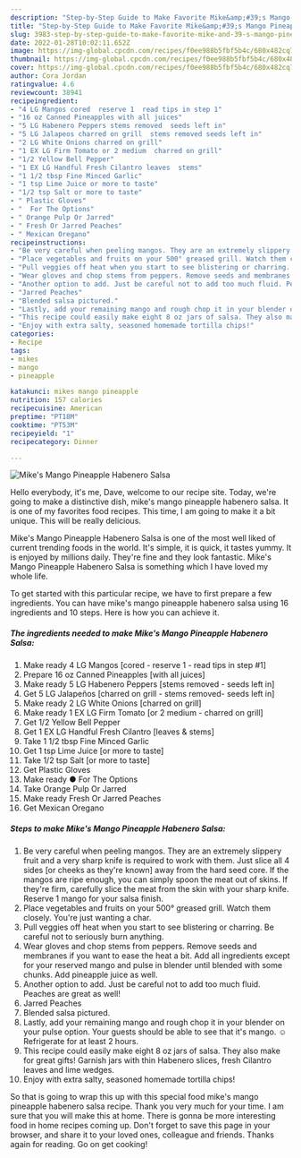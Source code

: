```yaml
---
description: "Step-by-Step Guide to Make Favorite Mike&amp;#39;s Mango Pineapple Habenero Salsa"
title: "Step-by-Step Guide to Make Favorite Mike&amp;#39;s Mango Pineapple Habenero Salsa"
slug: 3983-step-by-step-guide-to-make-favorite-mike-and-39-s-mango-pineapple-habenero-salsa
date: 2022-01-28T10:02:11.652Z
image: https://img-global.cpcdn.com/recipes/f0ee988b5fbf5b4c/680x482cq70/mikes-mango-pineapple-habenero-salsa-recipe-main-photo.jpg
thumbnail: https://img-global.cpcdn.com/recipes/f0ee988b5fbf5b4c/680x482cq70/mikes-mango-pineapple-habenero-salsa-recipe-main-photo.jpg
cover: https://img-global.cpcdn.com/recipes/f0ee988b5fbf5b4c/680x482cq70/mikes-mango-pineapple-habenero-salsa-recipe-main-photo.jpg
author: Cora Jordan
ratingvalue: 4.6
reviewcount: 38941
recipeingredient:
- "4 LG Mangos cored  reserve 1  read tips in step 1"
- "16 oz Canned Pineapples with all juices"
- "5 LG Habenero Peppers stems removed  seeds left in"
- "5 LG Jalapeos charred on grill  stems removed seeds left in"
- "2 LG White Onions charred on grill"
- "1 EX LG Firm Tomato or 2 medium  charred on grill"
- "1/2 Yellow Bell Pepper"
- "1 EX LG Handful Fresh Cilantro leaves  stems"
- "1 1/2 tbsp Fine Minced Garlic"
- "1 tsp Lime Juice or more to taste"
- "1/2 tsp Salt or more to taste"
- " Plastic Gloves"
- "  For The Options"
- " Orange Pulp Or Jarred"
- " Fresh Or Jarred Peaches"
- " Mexican Oregano"
recipeinstructions:
- "Be very careful when peeling mangos. They are an extremely slippery fruit and a very sharp knife is required to work with them. Just slice all 4 sides [or cheeks as they&#39;re known] away from the hard seed core. If the mangos are ripe enough, you can simply spoon the meat out of skins. If they&#39;re firm, carefully slice the meat from the skin with your sharp knife. Reserve 1 mango for your salsa finish."
- "Place vegetables and fruits on your 500° greased grill. Watch them closely. You&#39;re just wanting a char."
- "Pull veggies off heat when you start to see blistering or charring. Be careful not to seriously burn anything."
- "Wear gloves and chop stems from peppers. Remove seeds and membranes if you want to ease the heat a bit. Add all ingredients except for your reserved mango and pulse in blender until blended with some chunks. Add pineapple juice as well."
- "Another option to add. Just be careful not to add too much fluid. Peaches are great as well!"
- "Jarred Peaches"
- "Blended salsa pictured."
- "Lastly, add your remaining mango and rough chop it in your blender on your pulse option. Your guests should be able to see that it&#39;s mango. ☺ Refrigerate for at least 2 hours."
- "This recipe could easily make eight 8 oz jars of salsa. They also make for great gifts! Garnish jars with thin Habenero slices, fresh Cilantro leaves and lime wedges."
- "Enjoy with extra salty, seasoned homemade tortilla chips!"
categories:
- Recipe
tags:
- mikes
- mango
- pineapple

katakunci: mikes mango pineapple 
nutrition: 157 calories
recipecuisine: American
preptime: "PT18M"
cooktime: "PT53M"
recipeyield: "1"
recipecategory: Dinner

---
```



![Mike&#39;s Mango Pineapple Habenero Salsa](https://img-global.cpcdn.com/recipes/f0ee988b5fbf5b4c/680x482cq70/mikes-mango-pineapple-habenero-salsa-recipe-main-photo.jpg)

Hello everybody, it's me, Dave, welcome to our recipe site. Today, we're going to make a distinctive dish, mike&#39;s mango pineapple habenero salsa. It is one of my favorites food recipes. This time, I am going to make it a bit unique. This will be really delicious.



Mike&#39;s Mango Pineapple Habenero Salsa is one of the most well liked of current trending foods in the world. It's simple, it is quick, it tastes yummy. It is enjoyed by millions daily. They're fine and they look fantastic. Mike&#39;s Mango Pineapple Habenero Salsa is something which I have loved my whole life.


To get started with this particular recipe, we have to first prepare a few ingredients. You can have mike&#39;s mango pineapple habenero salsa using 16 ingredients and 10 steps. Here is how you can achieve it.

<!--inarticleads1-->

##### The ingredients needed to make Mike&#39;s Mango Pineapple Habenero Salsa:

1. Make ready 4 LG Mangos [cored - reserve 1 - read tips in step #1]
1. Prepare 16 oz Canned Pineapples [with all juices]
1. Make ready 5 LG Habenero Peppers [stems removed - seeds left in]
1. Get 5 LG Jalapeños [charred on grill - stems removed- seeds left in]
1. Make ready 2 LG White Onions [charred on grill]
1. Make ready 1 EX LG Firm Tomato [or 2 medium - charred on grill]
1. Get 1/2 Yellow Bell Pepper
1. Get 1 EX LG Handful Fresh Cilantro [leaves &amp; stems]
1. Take 1 1/2 tbsp Fine Minced Garlic
1. Get 1 tsp Lime Juice [or more to taste]
1. Take 1/2 tsp Salt [or more to taste]
1. Get  Plastic Gloves
1. Make ready  ● For The Options
1. Take  Orange Pulp Or Jarred
1. Make ready  Fresh Or Jarred Peaches
1. Get  Mexican Oregano




<!--inarticleads2-->

##### Steps to make Mike&#39;s Mango Pineapple Habenero Salsa:

1. Be very careful when peeling mangos. They are an extremely slippery fruit and a very sharp knife is required to work with them. Just slice all 4 sides [or cheeks as they&#39;re known] away from the hard seed core. If the mangos are ripe enough, you can simply spoon the meat out of skins. If they&#39;re firm, carefully slice the meat from the skin with your sharp knife. Reserve 1 mango for your salsa finish.
1. Place vegetables and fruits on your 500° greased grill. Watch them closely. You&#39;re just wanting a char.
1. Pull veggies off heat when you start to see blistering or charring. Be careful not to seriously burn anything.
1. Wear gloves and chop stems from peppers. Remove seeds and membranes if you want to ease the heat a bit. Add all ingredients except for your reserved mango and pulse in blender until blended with some chunks. Add pineapple juice as well.
1. Another option to add. Just be careful not to add too much fluid. Peaches are great as well!
1. Jarred Peaches
1. Blended salsa pictured.
1. Lastly, add your remaining mango and rough chop it in your blender on your pulse option. Your guests should be able to see that it&#39;s mango. ☺ Refrigerate for at least 2 hours.
1. This recipe could easily make eight 8 oz jars of salsa. They also make for great gifts! Garnish jars with thin Habenero slices, fresh Cilantro leaves and lime wedges.
1. Enjoy with extra salty, seasoned homemade tortilla chips!




So that is going to wrap this up with this special food mike&#39;s mango pineapple habenero salsa recipe. Thank you very much for your time. I am sure that you will make this at home. There is gonna be more interesting food in home recipes coming up. Don't forget to save this page in your browser, and share it to your loved ones, colleague and friends. Thanks again for reading. Go on get cooking!

